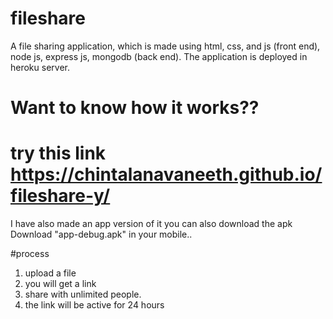 # fileshare

A file sharing application, which is made using html, css, and js (front end), node js, express js, mongodb (back end).
The application is deployed in heroku server.

# Want to know how it works??
# try this link https://chintalanavaneeth.github.io/fileshare-y/

I have also made an app version of it you can also download the apk
Download "app-debug.apk" in your mobile..

#process
1. upload a file
2. you will get a link
3. share with unlimited people.
4. the link will be active for 24 hours
